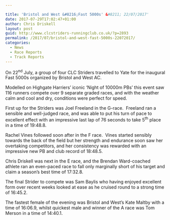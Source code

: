 ```yaml
---

title: 'Bristol and West &#8216;Fast 5000s' &#8211; 22/07/2017'
date: 2017-07-29T17:02:47+01:00
author: Chris Driskell
layout: post
guid: http://www.clcstriders-runningclub.co.uk/?p=2893
permalink: /2017/07/bristol-and-west-fast-5000s-22072017/
categories:
  - News
  - Race Reports
  - Track Reports
---
```

On 22<sup>nd</sup> July, a group of four CLC Striders travelled to Yate for the inaugural Fast 5000s organized by Bristol and West AC.

Modelled on Highgate Harriers’ iconic ‘Night of 10000m PBs’ this event saw 116 runners compete over 9 separate graded races, and with the weather calm and cool and dry, conditions were perfect for speed.

First up for the Striders was Joel Freeland in the G-race.  Freeland ran a sensible and well-judged race, and was able to put his turn of pace to excellent effect with an impressive last lap of 76 seconds to take 5<sup>th</sup> place in a time of 19:48.8.

Rachel Vines followed soon after in the F race.  Vines started sensibly towards the back of the field but her strength and endurance soon saw her overtaking competitors, and her consistency was rewarded with an impressive new PB and club record of 18:48.5.

Chris Driskell was next in the E race, and the Brendan Ward-coached athlete ran an even-paced race to fall only marginally short of his target and claim a season’s best time of 17:32.8.

The final Strider to compete was Sam Baylis who having enjoyed excellent form over recent weeks looked at ease as he cruised round to a strong time of 16:45.2.

The fastest female of the evening was Bristol and West’s Kate Maltby with a time of 16:06.9, whilst quickest male and winner of the A race was Tom Merson in a time of 14:40.1.